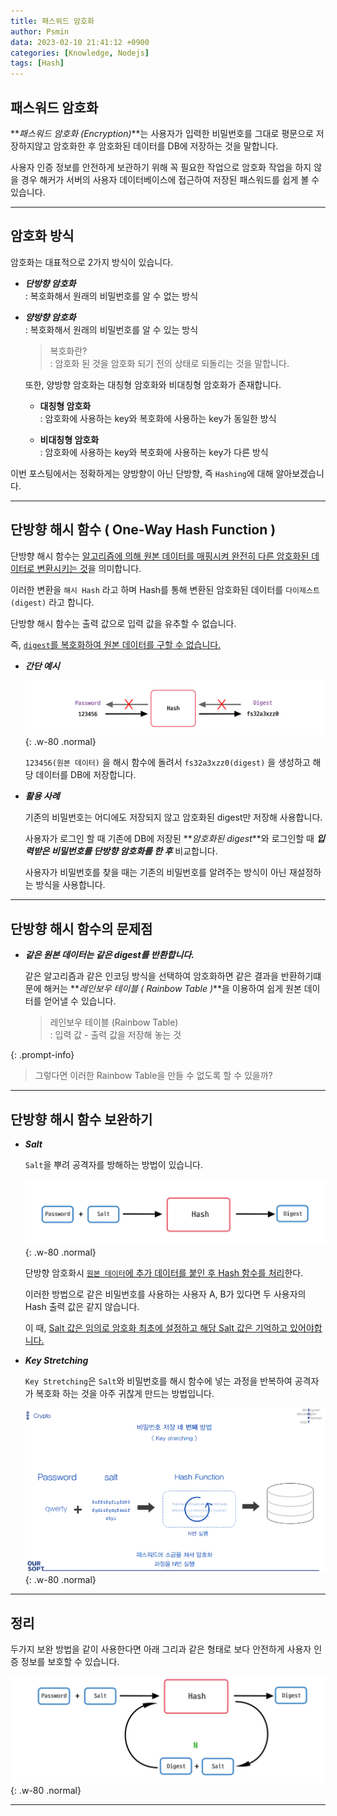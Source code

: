 ```yaml
---
title: 패스워드 암호화
author: Psmin
data: 2023-02-10 21:41:12 +0900
categories: [Knowledge, Nodejs]
tags: [Hash]
---
```


## 패스워드 암호화

**_패스워드 암호화 (Encryption)_**는 사용자가 입력한 비밀번호를 그대로 평문으로 저장하지않고 암호화한 후 암호화된 데이터를 DB에 저장하는 것을 말합니다.

사용자 인증 정보를 안전하게 보관하기 위해 꼭 필요한 작업으로 암호화 작업을 하지 않을 경우 해커가 서버의 사용자 데이터베이스에 접근하여 저장된 패스워드를 쉽게 볼 수 있습니다.

---

## 암호화 방식

암호화는 대표적으로 2가지 방식이 있습니다.

- **_단방향 암호화_**  
  : 복호화해서 원래의 비밀번호를 알 수 없는 방식

- **_양방향 암호화_**  
  : 복호화해서 원래의 비밀번호를 알 수 있는 방식

  > 복호화란?  
  > : 암호화 된 것을 암호화 되기 전의 상태로 되돌리는 것을 말합니다.

  또한, 양방향 암호화는 대칭형 암호화와 비대칭형 암호화가 존재합니다.

  - **대칭형 암호화**  
    : 암호화에 사용하는 key와 복호화에 사용하는 key가 동일한 방식

  - **비대칭형 암호화**  
    : 암호화에 사용하는 key와 복호화에 사용하는 key가 다른 방식

이번 포스팅에서는 정확하게는 양방향이 아닌 단방향, 즉 `Hashing`에 대해 알아보겠습니다.

---

## 단방향 해시 함수 ( One-Way Hash Function )

단방향 해시 함수는 <u>알고리즘에 의해 원본 데이터를 매핑시켜 완전히 다른 암호화된 데이터로 변환시키는 것</u>을 의미합니다.

이러한 변환을 `해시 Hash` 라고 하며 Hash를 통해 변환된 암호화된 데이터를 `다이제스트 (digest)` 라고 합니다.

단방향 해시 함수는 출력 값으로 입력 값을 유추할 수 없습니다.

즉, <u>`digest`를 복호화하여 원본 데이터를 구할 수 없습니다.</u>

- **_간단 예시_**

  ![hash](/assets/img/hash.png){: .w-80 .normal}

  `123456(원본 데이터)` 을 해시 함수에 돌려서 `fs32a3xzz0(digest)` 을 생성하고 해당 데이터를 DB에 저장합니다.

- **_활용 사례_**

  기존의 비밀번호는 어디에도 저장되지 않고 암호화된 digest만 저장해 사용합니다.

  사용자가 로그인 할 때 기존에 DB에 저장된 **_암호화된 digest_**와 로그인할 때 **_입력받은 비밀번호를 단방향 암호화를 한 후_** 비교합니다.

  사용자가 비밀번호를 찾을 때는 기존의 비밀번호를 알려주는 방식이 아닌 재설정하는 방식을 사용합니다.

---

## 단방향 해시 함수의 문제점

- **_같은 원본 데이터는 같은 digest를 반환합니다._**

  같은 알고리즘과 같은 인코딩 방식을 선택하여 암호화하면 같은 결과을 반환하기떄문에 해커는 **_레인보우 테이블 ( Rainbow Table )_**을 이용하여 쉽게 원본 데이터를 얻어낼 수 있습니다.

  > 레인보우 테이블 (Rainbow Table)  
  > : 입력 값 - 출력 값을 저장해 놓는 것

{: .prompt-info}

> 그렇다면 이러한 Rainbow Table을 만들 수 없도록 할 수 있을까?

---

## 단방향 해시 함수 보완하기

- **_Salt_**

  `Salt`을 뿌려 공격자를 방해하는 방법이 있습니다.

  ![hash-salt](/assets/img/hash-salt.png){: .w-80 .normal}

  단방향 암호화시 <u>`원본 데이터`에 추가 데이터를 붙인 후 Hash 함수를 처리</u>한다.

  이러한 방법으로 같은 비밀번호를 사용하는 사용자 A, B가 있다면 두 사용자의 Hash 출력 값은 같지 않습니다.

  이 때, <u>Salt 값은 임의로 암호화 최초에 설정하고 해당 Salt 값은 기억하고 있어야합니다.</u>

- **_Key Stretching_**

  `Key Stretching`은 `Salt`와 비밀번호를 해시 함수에 넣는 과정을 반복하여 공격자가 복호화 하는 것을 아주 귀찮게 만드는 방법입니다.

  ![key-stretching](/assets/img/key-stretching.png){: .w-80 .normal}

---

## 정리

두가지 보완 방법을 같이 사용한다면 아래 그리과 같은 형태로 보다 안전하게 사용자 인증 정보를 보호할 수 있습니다.

![salt-key](/assets/img/salt-key.png){: .w-80 .normal}

---
